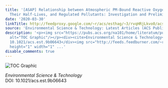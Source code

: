 ```yaml
---
title: '[ASAP] Relationship between Atmospheric PM-Bound Reactive Oxygen Species,
  Their Half-Lives, and Regulated Pollutants: Investigation and Preliminary Model'
date: '2020-03-30'
linkTitle: http://feedproxy.google.com/~r/acs/esthag/~3/rvqHRjLkvo0/acs.est.9b06643
source: 'Environmental Science & Technology: Latest Articles (ACS Publications)'
description: '<p><img src="https://pubs.acs.org/na101/home/literatum/publisher/achs/journals/content/esthag/0/esthag.ahead-of-print/acs.est.9b06643/20200330/images/medium/es9b06643_0003.gif"
  alt="TOC Graphic"/></p><div><cite>Environmental Science & Technology</cite></div><div>DOI:
  10.1021/acs.est.9b06643</div><img src="http://feeds.feedburner.com/~r/acs/esthag/~4/rvqHRjLkvo0"
  height="1" width="1" ...'
disable_comments: true
---
```

<p><img src="https://pubs.acs.org/na101/home/literatum/publisher/achs/journals/content/esthag/0/esthag.ahead-of-print/acs.est.9b06643/20200330/images/medium/es9b06643_0003.gif" alt="TOC Graphic"/></p><div><cite>Environmental Science & Technology</cite></div><div>DOI: 10.1021/acs.est.9b06643</div><img src="http://feeds.feedburner.com/~r/acs/esthag/~4/rvqHRjLkvo0" height="1" width="1" ...